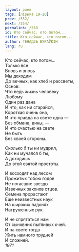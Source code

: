 ```yaml
---
layout: poem
tags: [Лірыка 19-20]
prev: /552/
next: /554/
permalink: /553
id: Кто сейчас, кто потом...
title: Кто сейчас, кто потом...
author: ГЕНАДЗЬ БУРАЎКІН
lang: ru
---
```



Кто сейчас, кто потом...  
Только все  
Вновь и вновь  
Мы доходим  
До вечных, как хлеб и рассветы,  
Основ:  
Что ведь жизнь человеку  
Любому  
Один раз дана  
И что, как ни старайся,  
Короткая очень она,  
И что правда на свете одна —  
Без обмана, вины, —  
И что счастью на свете  
Не быть  
Без своей стороны.  

Сколько б ты ни мудрил,  
Как ни мучался б ты,  
А доходишь  
До этой святой простоты.  

И восходят над лесом  
Прожитых тобою годов  
Не погасшие звезды  
Извечных законов отцов.  
Семена прорастают  
Еще неизвестных наук  
На широких ладонях  
Натруженных рук.  

И не спрятаться нам  
От сыновних пытливых очей.  
И на свете тогда  
Жить намного трудней  
И сложней.  
*1971*  
